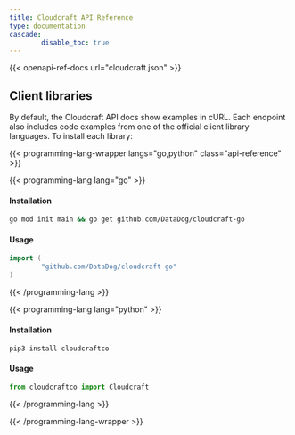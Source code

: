 ```yaml
---
title: Cloudcraft API Reference
type: documentation
cascade:
        disable_toc: true
---
```


{{< openapi-ref-docs url="cloudcraft.json" >}}

## Client libraries

By default, the Cloudcraft API docs show examples in cURL. Each endpoint also includes code examples from one of the official client library languages. To install each library:

{{< programming-lang-wrapper langs="go,python" class="api-reference" >}}

{{< programming-lang lang="go" >}}
#### Installation
```sh
go mod init main && go get github.com/DataDog/cloudcraft-go
```
#### Usage
```go
import (
        "github.com/DataDog/cloudcraft-go"
)
```

{{< /programming-lang >}}

{{< programming-lang lang="python" >}}
#### Installation
```console
pip3 install cloudcraftco
```
#### Usage
```python
from cloudcraftco import Cloudcraft
```
{{< /programming-lang >}}

{{< /programming-lang-wrapper >}}

